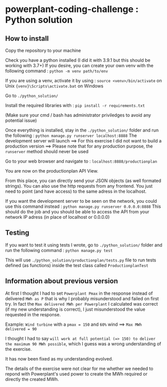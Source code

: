 # powerplant-coding-challenge : Python solution

## How to install

Copy the repository to your machine

Check you have a python installed (I did it with 3.9.1 but this should be working with 3.7+)
If you desire, you can create your own venv with the following command :
`python -m venv path/to/env`

If you are using a venv, activate it by using :
`source <venv>/bin/activate` on Unix
`{venv}\Scripts\activate.bat` on Windows

Go to `./python_solution/`

Install the required libraries with :
`pip install -r requirements.txt`

(Make sure your cmd / bash has administrator priviledges to avoid any potential issue)

Once everything is installed, stay in the `./python_solution/` folder and run the following :
`python manage.py runserver localhost:8888`
The development server will launch
==> For this exercise I did not want to build a production version
==> Please note that for any production purpose, the `runserver` method should never be used

Go to your web browser and navigate to : `localhost:8888/productionplan`

You are now on the productionplan API View.

From this place, you can directly send your JSON objects (as well formated strings).
You can also use the http requests from any frontend. You just need to point (and have access) to the same adress in the localhost.

If you want the development server to be seen on the network, you could use this command instead :
`python manage.py runserver 0.0.0.0:8888`
This should do the job and you should be able to access the API from your network IP adress (in place of localhost or 0.0.0.0)

## Testing

If you want to test it using tests I wrote, go to `./python_solution/` folder and run the following command :
`python manage.py test`

This will use `./python_solution/productionplan/tests.py` file to run tests defined (as functions) inside the test class called `ProductionplanTest`

## Information about previous version

At first I thought I had to set `Powerplant Pmax` in the response instead of delivered `MWh as P` that is why I probably misunderstood and failed on first try.
In fact the `Max delivered MWh per Powerplant` I calculated was correct (if my new understanding is correct), I just misunderstood the value requested in the response.

Example: `Wind turbine` with a `pmax = 150` and `60%` wind ==> `Max MWh delivered = 90`

I thought I had to say `will work at full potential (=> 150) to deliver the maximum 90 MWh possible`, which I guess was a wrong understanding of the exercise.

It has now been fixed as my understanding evolved.

The details of the exercise were not clear for me whether we needed to repond with Powerplant's used power to create the MWh required or directly the created MWh.